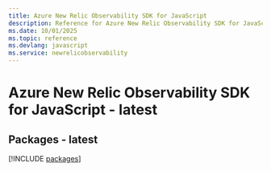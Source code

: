 ```yaml
---
title: Azure New Relic Observability SDK for JavaScript
description: Reference for Azure New Relic Observability SDK for JavaScript
ms.date: 10/01/2025
ms.topic: reference
ms.devlang: javascript
ms.service: newrelicobservability
---
```

# Azure New Relic Observability SDK for JavaScript - latest
## Packages - latest
[!INCLUDE [packages](new-relic-observability-index.md)]